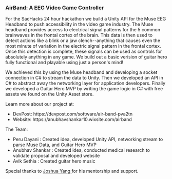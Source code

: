 <h3> AirBand: A EEG Video Game Controller </h3>

<p> 
For the SacHacks 24 hour hackathon we build a Unity API for the Muse EEG Headband to push accessibility in the video game industry. The Muse headband provides access to electrical signal patterns for the 5 common brainwaves in the frontal cortex of the brain. This data is then used to detect actions like a blink or a jaw clench--anything that causes even the most minute of variation in the electric signal pattern in the frontal cortex. Once this detection is complete, these signals can be used as controls for absolutely anything in any game. We build out a basic verision of guitar hero fully functional and playable using just a person's mind! 
  
We achieved this by using the Muse headband and developing a socket connection in C# to stream the data to Unity. Then we developed an API in C# to abstract away the networking layer for application developers. Finally we developed a Guitar Hero MVP by writing the game logic in C# with free assets we found on the Unity Asset store. 
</p>

</p>
Learn more about our project at:
<ul>
<li> DevPost: https://devpost.com/software/air-band-pva2tn
<li> Website: https://anubhavshankar10.wixsite.com/airband
</ul>
</p>

<p>
  The Team:
  <ul>
    <li> Peru Dayani      : Created idea, developed Unity API, networking stream to parse Muse Data, and Guitar Hero MVP
    <li> Anubhav Shankar  : Created idea, conducted medical research to validate proposal and developed website
    <li> Avik Sethia      : Created guitar hero music 
  </ul>
</p>
      

Special thanks to <a href= "https://www.linkedin.com/in/joshuayang42/"> Joshua Yang </a> for his mentorship and support.

